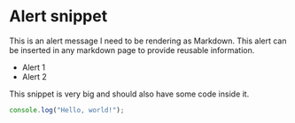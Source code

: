 # Alert snippet

This is an alert message I need to be rendering as Markdown. This alert can be inserted in any markdown page to provide reusable information.

- Alert 1
- Alert 2

This snippet is very big and should also have some code inside it.

```js
console.log("Hello, world!");
```
